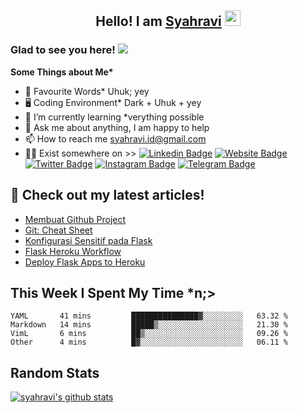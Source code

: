 <h2 align="center">Hello! I am <a href="https://syahravi.netlify.app" target="_blank">Syahravi</a> <img src="https://media.giphy.com/media/hvRJCLFzcasrR4ia7z/giphy.gif" width="25px"></h2>

### Glad to see you here! ![](https://visitor-badge.glitch.me/badge?page_id=syahravi.syahravi)

<b> Some Things about Me*</b>
- 💬 Favourite Words\* Uhuk; yey
- 🖥️ Coding Environment\* Dark + Uhuk + yey
- 🌱 I’m currently learning \*verything possible
- 👀 Ask me about anything, I am happy to help
- 📫 How to reach me syahravi.id@gmail.com
- 👨‍💻 Exist somewhere on >>
[![Linkedin Badge](https://img.shields.io/badge/-LinkedIn-0e76a8?style=flat-square&logo=Linkedin&logoColor=white)](https://linkedin.com/in/syahravi/)
[![Website Badge](https://img.shields.io/badge/Website-3b5998?style=flat-square&logo=google-chrome&logoColor=white)](https://syahravi.my.id/)
[![Twitter Badge](https://img.shields.io/badge/-Twitter-00acee?style=flat-square&logo=Twitter&logoColor=white)](https://twitter.com/syahraavi/)
[![Instagram Badge](https://img.shields.io/badge/-Instagram-e4405f?style=flat-square&logo=Instagram&logoColor=white)](https://instagram.com/https://www.instagram.com/syahraavi//)
[![Telegram Badge](https://img.shields.io/badge/-Telegram-0088cc?style=flat-square&logo=Telegram&logoColor=white)](https://t.me/GKassym)
## 📝 Check out my latest articles!
<!-- BLOG-POST-LIST:START -->
- [Membuat Github Project](https://syahravi.netlify.app/case-study/github-project/)
- [Git: Cheat Sheet](https://syahravi.netlify.app/git-cheat-sheet/)
- [Konfigurasi Sensitif pada Flask](https://syahravi.netlify.app/flask-heroku/konfigurasi-sensitif-flask/)
- [Flask Heroku Workflow](https://syahravi.netlify.app/flask-heroku/heroku-workflow/)
- [Deploy Flask Apps to Heroku](https://syahravi.netlify.app/flask-heroku/deploy-flask-apps/)
<!-- BLOG-POST-LIST:END -->

## This Week I Spent My Time \*n;>
<!--START_SECTION:waka-->
```text
YAML       41 mins         ███████████████▓░░░░░░░░░   63.32 % 
Markdown   14 mins         █████▒░░░░░░░░░░░░░░░░░░░   21.30 % 
VimL       6 mins          ██▒░░░░░░░░░░░░░░░░░░░░░░   09.26 % 
Other      4 mins          █▓░░░░░░░░░░░░░░░░░░░░░░░   06.11 % 
```
<!--END_SECTION:waka-->

## Random Stats
[![syahravi's github stats](https://github-readme-stats.vercel.app/api?username=syahravi&show_icons=true&theme=synthwave)](https://github.com/syahravi/)
